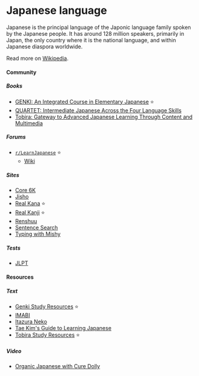 # Japanese language

Japanese is the principal language of the Japonic language family spoken by the Japanese people. It has around 128 million speakers, primarily in Japan, the only country where it is the national language, and within Japanese diaspora worldwide.

Read more on [Wikipedia](https://en.wikipedia.org/wiki/Japanese_language).

#### Community

##### Books
- [GENKI: An Integrated Course in Elementary Japanese](https://genki3.japantimes.co.jp/en) ⭐
- [QUARTET: Intermediate Japanese Across the Four Language Skills](https://bookclub.japantimes.co.jp/en/book/b456886.html)
- [Tobira: Gateway to Advanced Japanese Learning Through Content and Multimedia](https://bookbrainz.org/work/3c4615af-200b-42e9-a67b-b814427096e6)

##### Forums
- [`r/LearnJapanese`](https://www.reddit.com/r/LearnJapanese) ⭐
    - [Wiki](https://www.reddit.com/r/LearnJapanese/wiki/index)

##### Sites
- [Core 6K](https://core6000.neocities.org)
- [Jisho](https://jisho.org)
- [Real Kana](https://realkana.com) ⭐
- [Real Kanji](https://realkanji.com) ⭐
- [Renshuu](https://www.renshuu.org)
- [Sentence Search](https://sentencesearch.neocities.org)
- [Typing with Mishy](https://sethclydesdale.github.io)

##### Tests
- [JLPT](https://www.jlpt.jp/e)

#### Resources

##### Text
- [Genki Study Resources](https://sethclydesdale.github.io/genki-study-resources/lessons-3rd) ⭐
- [IMABI](https://imabi.org)
- [Itazura Neko](https://kenrick95.github.io/itazuraneko)
- [Tae Kim's Guide to Learning Japanese](https://guidetojapanese.org)
- [Tobira Study Resources](https://sethclydesdale.github.io/tobira-study-resources) ⭐

##### Video
- [Organic Japanese with Cure Dolly](https://www.youtube.com/@organicjapanesewithcuredol49)
